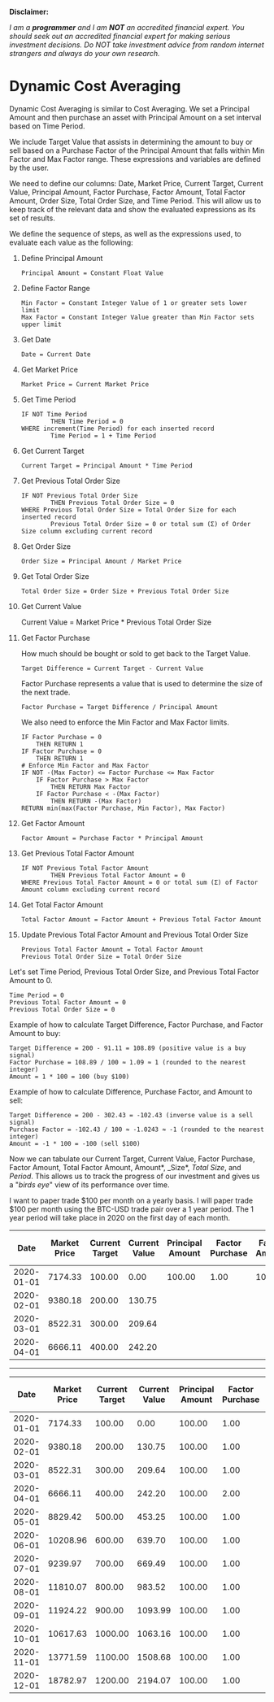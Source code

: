**Disclaimer:**

_I am a **programmer** and I am **NOT** an accredited financial expert. You
should seek out an accredited financial expert for making serious investment
decisions. Do NOT take investment advice from random internet strangers and
always do your own research._

# Dynamic Cost Averaging

Dynamic Cost Averaging is similar to Cost Averaging. We set a Principal Amount
and then purchase an asset with Principal Amount on a set interval based on Time
Period.

We include Target Value that assists in determining the amount to buy or sell
based on a Purchase Factor of the Principal Amount that falls within Min Factor
and Max Factor range. These expressions and variables are defined by the user.

We need to define our columns: Date, Market Price, Current Target, Current
Value, Principal Amount, Factor Purchase, Factor Amount, Total Factor Amount,
Order Size, Total Order Size, and Time Period. This will allow us to keep track
of the relevant data and show the evaluated expressions as its set of results.

We define the sequence of steps, as well as the expressions used, to evaluate
each value as the following:

1.  Define Principal Amount

        Principal Amount = Constant Float Value

2.  Define Factor Range

        Min Factor = Constant Integer Value of 1 or greater sets lower limit
        Max Factor = Constant Integer Value greater than Min Factor sets upper limit

3.  Get Date

        Date = Current Date

4.  Get Market Price

        Market Price = Current Market Price

5.  Get Time Period

        IF NOT Time Period
                THEN Time Period = 0
        WHERE increment(Time Period) for each inserted record
                Time Period = 1 + Time Period

6.  Get Current Target

        Current Target = Principal Amount * Time Period

7.  Get Previous Total Order Size

        IF NOT Previous Total Order Size
                THEN Previous Total Order Size = 0
        WHERE Previous Total Order Size = Total Order Size for each inserted record
                Previous Total Order Size = 0 or total sum (Σ) of Order Size column excluding current record

8.  Get Order Size

        Order Size = Principal Amount / Market Price

9.  Get Total Order Size

        Total Order Size = Order Size + Previous Total Order Size

10. Get Current Value

    Current Value = Market Price \* Previous Total Order Size

11. Get Factor Purchase

    How much should be bought or sold to get back to the Target Value.

        Target Difference = Current Target - Current Value

    Factor Purchase represents a value that is used to determine the size of the
    next trade.

        Factor Purchase = Target Difference / Principal Amount

    We also need to enforce the Min Factor and Max Factor limits.

        IF Factor Purchase = 0
            THEN RETURN 1
        IF Factor Purchase = 0
            THEN RETURN 1
        # Enforce Min Factor and Max Factor
        IF NOT -(Max Factor) <= Factor Purchase <= Max Factor
            IF Factor Purchase > Max Factor
                THEN RETURN Max Factor
            IF Factor Purchase < -(Max Factor)
                THEN RETURN -(Max Factor)
        RETURN min(max(Factor Purchase, Min Factor), Max Factor)

12. Get Factor Amount

        Factor Amount = Purchase Factor * Principal Amount

13. Get Previous Total Factor Amount

        IF NOT Previous Total Factor Amount
                THEN Previous Total Factor Amount = 0
        WHERE Previous Total Factor Amount = 0 or total sum (Σ) of Factor Amount column excluding current record

14. Get Total Factor Amount

        Total Factor Amount = Factor Amount + Previous Total Factor Amount

15. Update Previous Total Factor Amount and Previous Total Order Size

        Previous Total Factor Amount = Total Factor Amount
        Previous Total Order Size = Total Order Size

Let's set Time Period, Previous Total Order Size, and Previous Total Factor
Amount to 0.

    Time Period = 0
    Previous Total Factor Amount = 0
    Previous Total Order Size = 0

Example of how to calculate Target Difference, Factor Purchase, and Factor
Amount to buy:

    Target Difference = 200 - 91.11 = 108.89 (positive value is a buy signal)
    Factor Purchase = 108.89 / 100 ≈ 1.09 ≈ 1 (rounded to the nearest integer)
    Amount = 1 * 100 = 100 (buy $100)

Example of how to calculate Difference, Purchase Factor, and Amount to sell:

    Target Difference = 200 - 302.43 = -102.43 (inverse value is a sell signal)
    Purchase Factor = -102.43 / 100 ≈ -1.0243 ≈ -1 (rounded to the nearest integer)
    Amount = -1 * 100 = -100 (sell $100)

Now we can tabulate our Current Target, Current Value, Factor Purchase, Factor
Amount, Total Factor Amount, Amount*, \_Size*, _Total Size_, and _Period_. This
allows us to track the progress of our investment and gives us a "_birds eye_"
view of its performance over time.

I want to paper trade $100 per month on a yearly basis. I will paper trade $100
per month using the BTC-USD trade pair over a 1 year period. The 1 year period
will take place in 2020 on the first day of each month.

| Date       | Market Price | Current Target | Current Value | Principal Amount | Factor Purchase | Factor Amount | Total Factor Amount | Order Size | Total Order Size | Time Period |
| ---------- | ------------ | -------------- | ------------- | ---------------- | --------------- | ------------- | ------------------- | ---------- | ---------------- | ----------- |
| 2020-01-01 | 7174.33      | 100.00         | 0.00          | 100.00           | 1.00            | 100.00        | 100.00              | 0.01393858 | 0.01393858       | 1           |
| 2020-02-01 | 9380.18      | 200.00         | 130.75        |                  |                 |               |                     |            |                  | 2           |
| 2020-03-01 | 8522.31      | 300.00         | 209.64        |                  |                 |               |                     |            |                  | 3           |
| 2020-04-01 | 6666.11      | 400.00         | 242.20        |                  |                 |               |                     |            |                  | 4           |

---

| Date       | Market Price | Current Target | Current Value | Principal Amount | Factor Purchase | Factor Amount | Total Factor Amount | Order Size | Total Order Size | Time Period |
| ---------- | ------------ | -------------- | ------------- | ---------------- | --------------- | ------------- | ------------------- | ---------- | ---------------- | ----------- |
| 2020-01-01 | 7174.33      | 100.00         | 0.00          | 100.00           | 1.00            | 100.00        | 100.00              | 0.01393858 | 0.01393858       | 1           |
| 2020-02-01 | 9380.18      | 200.00         | 130.75        | 100.00           | 1.00            | 100.00        | 200.00              | 0.01066078 | 0.02459936       | 2           |
| 2020-03-01 | 8522.31      | 300.00         | 209.64        | 100.00           | 1.00            | 100.00        | 300.00              | 0.01173391 | 0.03633327       | 3           |
| 2020-04-01 | 6666.11      | 400.00         | 242.20        | 100.00           | 2.00            | 200.00        | 500.00              | 0.01500125 | 0.05133452       | 4           |
| 2020-05-01 | 8829.42      | 500.00         | 453.25        | 100.00           | 1.00            | 100.00        | 600.00              | 0.01132577 | 0.06266029       | 5           |
| 2020-06-01 | 10208.96     | 600.00         | 639.70        | 100.00           | 1.00            | 100.00        | 700.00              | 0.00979532 | 0.07245561       | 6           |
| 2020-07-01 | 9239.97      | 700.00         | 669.49        | 100.00           | 1.00            | 100.00        | 800.00              | 0.01082255 | 0.08327816       | 7           |
| 2020-08-01 | 11810.07     | 800.00         | 983.52        | 100.00           | 1.00            | 100.00        | 900.00              | 0.00846735 | 0.09174551       | 8           |
| 2020-09-01 | 11924.22     | 900.00         | 1093.99       | 100.00           | 1.00            | 100.00        | 1000.00             | 0.00838629 | 0.10013180       | 9           |
| 2020-10-01 | 10617.63     | 1000.00        | 1063.16       | 100.00           | 1.00            | 100.00        | 1100.00             | 0.00941830 | 0.10955010       | 10          |
| 2020-11-01 | 13771.59     | 1100.00        | 1508.68       | 100.00           | 1.00            | 100.00        | 1200.00             | 0.00726133 | 0.11681142       | 11          |
| 2020-12-01 | 18782.97     | 1200.00        | 2194.07       | 100.00           | 1.00            | 100.00        | 1300.00             | 0.00532397 | 0.12213539       | 12          |
